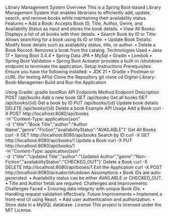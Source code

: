 Library Management System
Overview
This is a Spring Boot-based Library Management System that enables librarians to efficiently add, update, search, and remove books while maintaining their availability status.
Features
•	Add a Book: Accepts Book ID, Title, Author, Genre, and Availability Status as input and stores the book details.
•	View All Books: Displays a list of all books with their details.
•	Search Book by ID or Title: Allows searching for a book using its ID or title.
•	Update Book Details: Modify book details such as availability status, title, or author.
•	Delete a Book Record: Removes a book from the catalog.
Technologies Used
•	Java 17
•	Spring Boot 3.4.4
•	Spring Data JPA
•	MySql
•	Gradle
•	Lombok
•	Spring Boot Validation
•	Spring Boot Actuator provides a built-in /shutdown endpoint to terminate the application.
Setup Instructions
Prerequisites
Ensure you have the following installed:
•	JDK 21
•	Gradle
•	Postman or cURL (for testing APIs)
Clone the Repository
git clone <repository-url>
cd Digital-Library-Book-Managemen
Build and Run the Application

Using Gradle:
gradle bootRun
API Endpoints
Method	Endpoint	Description
POST	/api/books	Add a new book
GET	/api/books	Get all books
GET	/api/books/{id}	Get a book by ID
PUT	/api/books/{id}	Update book details
DELETE	/api/books/{id}	Delete a book
Example API Usage
Add a Book
curl -X POST http://localhost:8080/api/books \
     -H "Content-Type: application/json" \
     -d '{"title":"Book Title","author":"Author Name","genre":"Fiction","availabilityStatus":"AVAILABLE"}'
Get All Books
curl -X GET http://localhost:8080/api/books
Search by ID
curl -X GET http://localhost:8080/api/books/1
Update a Book
curl -X PUT http://localhost:8080/api/books/1 \
     -H "Content-Type: application/json" \
     -d '{"title":"Updated Title","author":"Updated Author","genre":"Non-Fiction","availabilityStatus":"CHECKED_OUT"}'
Delete a Book
curl -X DELETE http://localhost:8080/api/books/1
Exit the Application
curl -X POST http://localhost:8080/actuator/shutdown
Assumptions
•	Book IDs are auto-generated.
•	Availability status can be either AVAILABLE or CHECKED_OUT.
•	Title and Author fields are required.
Challenges and Improvements
Challenges Faced
•	Ensuring data integrity with unique Book IDs.
•	Handling request validation effectively.
Future Improvements
•	Implement a front-end UI using React.
•	Add user authentication and authorization.
•	Store data in a MySQL database.
License
This project is licensed under the MIT License.

